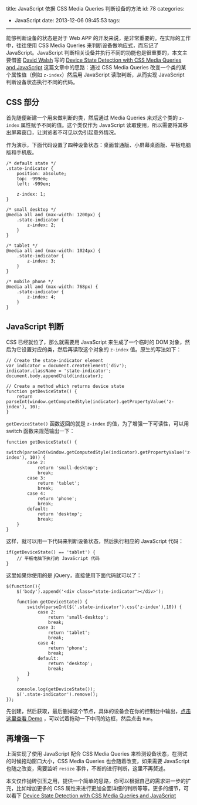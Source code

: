 title: JavaScript 依据 CSS Media Queries 判断设备的方法
id: 78
categories:
  - JavaScript
date: 2013-12-06 09:45:53
tags:
---

能够判断设备的状态是对于 Web APP 的开发来说，是非常重要的。在实际的工作中，往往使用 CSS Media Queries 来判断设备做响应式，而忘记了 JavaScript。JavaScript 判断相关设备并执行不同的功能也是很重要的，本文主要借鉴 [David Walsh](http://davidwalsh.name/) 写的 [Device State Detection with CSS Media Queries and JavaScript](http://davidwalsh.name/device-state-detection-css-media-queries-javascript) 这篇文章中的思路：通过 CSS Media Queries 改变一个类的某个属性值（例如 `z-index`）然后用 JavaScript 读取判断，从而实现 JavaScript 判断设备状态执行不同的代码。

<!-- more -->

## CSS 部分

首先随便新建一个用来做判断的类，然后通过 Media Queries 来对这个类的 `z-index` 属性赋予不同的值。这个类仅作为 JavaScript 读取使用，所以需要将其移出屏幕窗口，让浏览者不可见以免引起意外情况。

作为演示，下面代码设置了四种设备状态：桌面普通版、小屏幕桌面版、平板电脑版和手机版。

    /* default state */
    .state-indicator {
        position: absolute;
        top: -999em;
        left: -999em;

        z-index: 1;
    }

    /* small desktop */
    @media all and (max-width: 1200px) {
        .state-indicator {
            z-index: 2;
        }
    }

    /* tablet */
    @media all and (max-width: 1024px) {
        .state-indicator {
            z-index: 3;
        }
    }

    /* mobile phone */
    @media all and (max-width: 768px) {
        .state-indicator {
            z-index: 4;
        }
    }
    

## JavaScript 判断

CSS 已经就位了，那么就需要用 JavaScript 来生成了一个临时的 DOM 对象，然后为它设置对应的类，然后再读取这个对象的 `z-index` 值。原生的写法如下：

    // Create the state-indicator element
    var indicator = document.createElement('div');
    indicator.className = 'state-indicator';
    document.body.appendChild(indicator);

    // Create a method which returns device state
    function getDeviceState() {
        return parseInt(window.getComputedStyle(indicator).getPropertyValue('z-index'), 10);
    }
    

`getDeviceState()` 函数返回的就是 `z-index` 的值，为了增强一下可读性，可以用 switch 函数来规范输出一下：

    function getDeviceState() {
        switch(parseInt(window.getComputedStyle(indicator).getPropertyValue('z-index'), 10)) {
            case 2:
                return 'small-desktop';
                break;
            case 3:
                return 'tablet';
                break;
            case 4:
                return 'phone';
                break;
            default:
                return 'desktop';
                break;
        }
    }
    

这样，就可以用一下代码来判断设备状态，然后执行相应的 JavaScript 代码：

    if(getDeviceState() == 'tablet') {
        // 平板电脑下执行的 JavaScript 代码
    }
    

这里如果你使用的是 jQuery，直接使用下面代码就可以了：

    $(function(){
        $('body').append('<div class="state-indicator"></div>');

        function getDeviceState() {
            switch(parseInt($('.state-indicator').css('z-index'),10)) {
                case 2:
                    return 'small-desktop';
                    break;
                case 3:
                    return 'tablet';
                    break;
                case 4:
                    return 'phone';
                    break;
                default:
                    return 'desktop';
                    break;
            }
        }

        console.log(getDeviceState());
        $('.state-indicator').remove();
    });

先创建，然后获取，最后删掉这个节点，具体的设备会在你的控制台中输出，[点击这里查看 Demo](http://jsfiddle.net/yujiangshui/6A87y/2/) ，可以试着拖动一下中间的边框，然后点击 `Run`。

## 再增强一下

上面实现了使用 JavaScript 配合 CSS Media Queries 来检测设备状态，在测试的时候拖动窗口大小，CSS Media Queries 也会随着改变，如果需要 JavaScript 也随之改变，需要监听 `resize` 事件，不断的进行判断，这里不再赘述。

本文仅作抛砖引玉之用，提供一个简单的思路，你可以根据自己的需求进一步的扩充，比如增加更多的 CSS 属性来进行更加全面详细的判断等等。更多的细节，可以看下 [Device State Detection with CSS Media Queries and JavaScript](http://davidwalsh.name/device-state-detection-css-media-queries-javascript)
